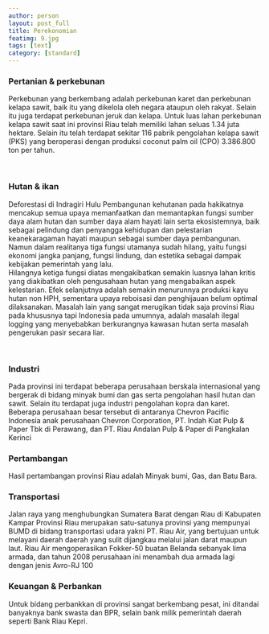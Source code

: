 ```yaml
---
author: person
layout: post_full
title: Perekonomian
featimg: 9.jpg
tags: [text]
category: [standard]
---
```

### Pertanian & perkebunan
 Perkebunan yang berkembang adalah perkebunan karet dan perkebunan kelapa sawit,
 baik itu yang dikelola oleh negara ataupun oleh rakyat. Selain itu juga terdapat
 perkebunan jeruk dan kelapa. Untuk luas lahan perkebunan kelapa sawit saat ini
 provinsi Riau telah memiliki lahan seluas 1.34 juta hektare. Selain itu telah terdapat
 sekitar 116 pabrik pengolahan kelapa sawit (PKS) yang beroperasi dengan produksi coconut
 palm oil (CPO) 3.386.800 ton per tahun.
 
 <br>
 
### Hutan & ikan
 Deforestasi di Indragiri Hulu Pembangunan kehutanan pada hakikatnya mencakup semua upaya
 memanfaatkan dan memantapkan fungsi sumber daya alam hutan dan sumber daya alam hayati 
 lain serta ekosistemnya, baik sebagai pelindung dan penyangga kehidupan dan pelestarian 
 keanekaragaman hayati maupun sebagai sumber daya pembangunan. Namun dalam realitanya tiga 
 fungsi utamanya sudah hilang, yaitu fungsi ekonomi jangka panjang, fungsi lindung, dan estetika
 sebagai dampak kebijakan pemerintah yang lalu.
 <br>
 Hilangnya ketiga fungsi diatas mengakibatkan semakin luasnya lahan kritis yang diakibatkan oleh
 pengusahaan hutan yang mengabaikan aspek kelestarian. Efek selanjutnya adalah semakin menurunnya
 produksi kayu hutan non HPH, sementara upaya reboisasi dan penghijauan belum optimal dilaksanakan.
 Masalah lain yang sangat merugikan tidak saja provinsi Riau pada khususnya tapi Indonesia pada 
 umumnya, adalah masalah ilegal logging yang menyebabkan berkurangnya kawasan hutan serta masalah
 pengerukan pasir secara liar.
 
 <br>
 
### Industri

 Pada provinsi ini terdapat beberapa perusahaan berskala internasional yang bergerak di bidang minyak
 bumi dan gas serta pengolahan hasil hutan dan sawit. Selain itu terdapat juga industri pengolahan kopra
 dan karet.
 <br>
 Beberapa perusahaan besar tersebut di antaranya Chevron Pacific Indonesia anak perusahaan Chevron Corporation,
 PT. Indah Kiat Pulp & Paper Tbk di Perawang, dan PT. Riau Andalan Pulp & Paper di Pangkalan Kerinci
 <br>
 
 
### Pertambangan

Hasil pertambangan provinsi Riau adalah Minyak bumi, Gas, dan Batu Bara.
<br>

### Transportasi
 Jalan raya yang menghubungkan Sumatera Barat dengan Riau di Kabupaten Kampar
 Provinsi Riau merupakan satu-satunya provinsi yang mempunyai BUMD di bidang 
 transportasi udara yakni PT. Riau Air, yang bertujuan untuk melayani daerah
 daerah yang sulit dijangkau melalui jalan darat maupun laut. Riau Air 
 mengoperasikan Fokker-50 buatan Belanda sebanyak lima armada, dan tahun 2008
 perusahaan ini menambah dua armada lagi dengan jenis Avro-RJ 100
 <br>
 
### Keuangan & Perbankan
 Untuk bidang perbankkan di provinsi sangat berkembang pesat, ini ditandai banyaknya bank swasta
 dan BPR, selain bank milik pemerintah daerah seperti Bank Riau Kepri. 
 